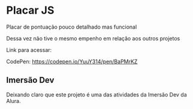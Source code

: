 # Placar JS

Placar de pontuação pouco detalhado mas funcional

Dessa vez não tive o mesmo empenho em relação aos outros projetos

Link para acessar:

CodePen: https://codepen.io/YuuY314/pen/BaPMrKZ

## Imersão Dev

Deixando claro que este projeto é uma das atividades da Imersão Dev da Alura.
